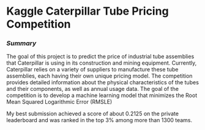 # **Kaggle Caterpillar Tube Pricing Competition**

### *Summary*

The goal of this project is to predict the price of industrial tube assemblies that Caterpillar is using in its construction and mining equipment. Currently, Caterpillar relies on a variety of suppliers to manufacture these tube assemblies, each having their own unique pricing model. The competition provides detailed information about the physical characteristics of the tubes and their components, as well as annual usage data. The goal of the competition is to develop a machine learning model that minimizes the Root Mean Squared Logarithmic Error (RMSLE)

My best submission achieved a score of about 0.2125 on the private leaderboard and was ranked in the top 3% among more than 1300 teams.

